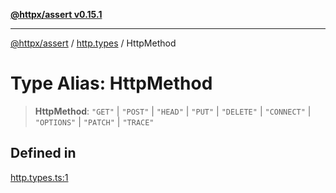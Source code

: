 [**@httpx/assert v0.15.1**](../../README.md)

***

[@httpx/assert](../../README.md) / [http.types](../README.md) / HttpMethod

# Type Alias: HttpMethod

> **HttpMethod**: `"GET"` \| `"POST"` \| `"HEAD"` \| `"PUT"` \| `"DELETE"` \| `"CONNECT"` \| `"OPTIONS"` \| `"PATCH"` \| `"TRACE"`

## Defined in

[http.types.ts:1](https://github.com/belgattitude/httpx/blob/d121a71b95064daafd75a20aabf0a30f5fcdfbfa/packages/assert/src/http.types.ts#L1)
